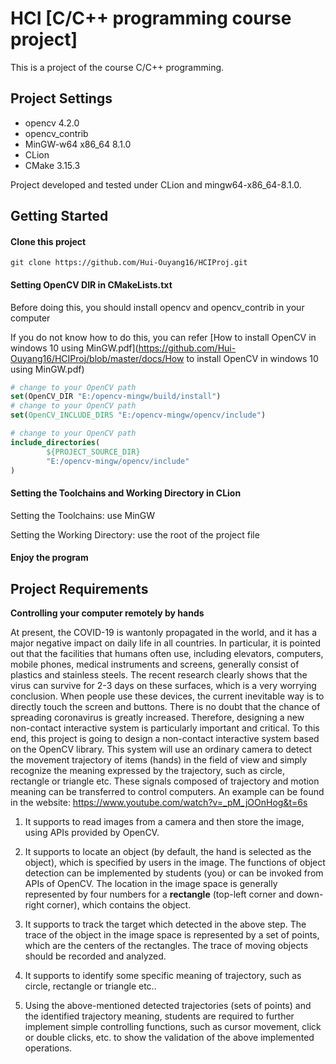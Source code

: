 # HCI [C/C++ programming course project]

This is a project of the course C/C++ programming.



## Project Settings

+ opencv 4.2.0
+ opencv_contrib
+ MinGW-w64 x86_64 8.1.0
+ CLion
+ CMake 3.15.3

Project developed and tested under CLion and mingw64-x86_64-8.1.0.



## Getting Started

#### Clone this project

```
git clone https://github.com/Hui-Ouyang16/HCIProj.git
```

#### Setting OpenCV DIR in CMakeLists.txt

Before doing this, you should install opencv and opencv_contrib in your computer

If you do not know how to do this, you can refer [How to install OpenCV in windows 10 using MinGW.pdf](https://github.com/Hui-Ouyang16/HCIProj/blob/master/docs/How to install OpenCV in windows 10 using MinGW.pdf)

```cmake
# change to your OpenCV path
set(OpenCV_DIR "E:/opencv-mingw/build/install")
# change to your OpenCV path
set(OpenCV_INCLUDE_DIRS "E:/opencv-mingw/opencv/include")

# change to your OpenCV path
include_directories(
        ${PROJECT_SOURCE_DIR}
        "E:/opencv-mingw/opencv/include"
)
```

#### Setting the Toolchains and Working Directory in CLion

Setting the Toolchains: use MinGW

Setting the Working Directory: use the root of the project file

#### Enjoy the program



## Project Requirements

**Controlling your computer remotely by hands**

At present, the COVID-19 is wantonly propagated in the world, and it has a major negative impact on daily life in all countries. In particular, it is pointed out that the facilities that humans often use, including elevators, computers, mobile phones, medical instruments and screens, generally consist of plastics and stainless steels. The recent research clearly shows that the virus can survive for 2-3 days on these surfaces, which is a very worrying conclusion. When people use these devices, the current inevitable way is to directly touch the screen and buttons. There is no doubt that the chance of spreading coronavirus is greatly increased. Therefore, designing a new non-contact interactive system is particularly important and critical. To this end, this project is going to design a non-contact interactive system based on the OpenCV library. This system will use an ordinary camera to detect the movement trajectory of items (hands) in the field of view and simply recognize the meaning expressed by the trajectory, such as circle, rectangle or triangle etc. These signals composed of trajectory and motion meaning can be transferred to control computers. An example can be found in the website: https://www.youtube.com/watch?v=_pM_jOOnHog&t=6s

1)   It supports to read images from a camera and then store the image, using APIs provided by OpenCV.

2)   It supports to locate an object (by default, the hand is selected as the object), which is specified by users in the image. The functions of object detection can be implemented by students (you) or can be invoked from APIs of OpenCV. The location in the image space is generally represented by four numbers for a **rectangle** (top-left corner and down-right corner), which contains the object.

3)   It supports to track the target which detected in the above step. The trace of the object in the image space is represented by a set of points, which are the centers of the rectangles. The trace of moving objects should be recorded and analyzed.

4)   It supports to identify some specific meaning of trajectory, such as circle, rectangle or triangle etc..

5)   Using the above-mentioned detected trajectories (sets of points) and the identified trajectory meaning, students are required to further implement simple controlling functions, such as cursor movement, click or double clicks, etc. to show the validation of the above implemented operations.